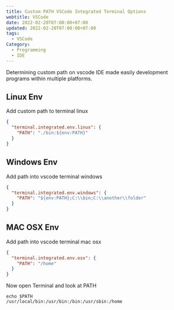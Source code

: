 ```yaml
---
title: Custom PATH VSCode Integrated Terminal Options
webtitle: VSCode
date: 2022-02-20T07:00:00+07:00
updated: 2022-02-20T07:00:00+07:00
tags:
  - VSCode
Category:
  - Programming
  - IDE
---
```


Determining custom path on vscode IDE made easily development programs within multiple platforms.

## Linux Env
Add custom path to terminal linux
```json
{
  "terminal.integrated.env.linux": {
    "PATH": "./bin:${env:PATH}"
  }
}
```

## Windows Env
Add path into vscode terminal windows
```json
{
  "terminal.integrated.env.windows": {
    "PATH": "${env:PATH};C:\\bin;C:\\another\\folder"
  }
}
```

## MAC OSX Env
Add path into vscode terminal mac osx
```json
{
  "terminal.integrated.env.osx": {
    "PATH": "/home"
  }
}
```
Now open Terminal and look at PATH
```shell
echo $PATH
/usr/local/bin:/usr/bin:/bin:/usr/sbin:/home
```
